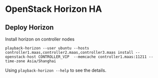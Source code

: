 # OpenStack Horizon HA

## Deploy Horizon

Install horizon on controller nodes

    playback-horizon --user ubuntu --hosts controller1.maas,controller2.maas,controller3.maas install --openstack-host CONTROLLER_VIP  --memcache controller1.maas:11211 --time-zone Asia/Shanghai

Using `playback-horizon --help` to see the details.